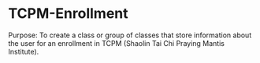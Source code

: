 # TCPM-Enrollment

Purpose: To create a class or group of classes that store information about the user for an enrollment in TCPM (Shaolin Tai Chi Praying Mantis Institute).
